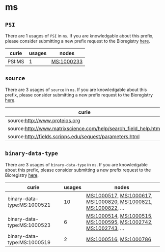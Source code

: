 # ms

## `PSI`

There are 1 usages of `PSI` in `ms`.
If you are knowledgable about this prefix, please consider submitting a new prefix
request to the Bioregistry [here](https://github.com/biopragmatics/bioregistry/issues/new?assignees=cthoyt&labels=New%2CPrefix&template=new-prefix.yml&title=%5BResource%5D%3A%20PSI).

| curie   |   usages | nodes                                                   |
|---------|----------|---------------------------------------------------------|
| PSI:MS  |        1 | [MS:1000233](http://purl.obolibrary.org/obo/MS_1000233) |

## `source`

There are 3 usages of `source` in `ms`.
If you are knowledgable about this prefix, please consider submitting a new prefix
request to the Bioregistry [here](https://github.com/biopragmatics/bioregistry/issues/new?assignees=cthoyt&labels=New%2CPrefix&template=new-prefix.yml&title=%5BResource%5D%3A%20source).

| curie                                                           |   usages | nodes                                                   |
|-----------------------------------------------------------------|----------|---------------------------------------------------------|
| source:http://www.proteios.org                                  |        1 | [MS:1000600](http://purl.obolibrary.org/obo/MS_1000600) |
| source:http://www.matrixscience.com/help/search_field_help.html |        1 | [MS:1002095](http://purl.obolibrary.org/obo/MS_1002095) |
| source:http://fields.scripps.edu/sequest/parameters.html        |        1 | [MS:1002096](http://purl.obolibrary.org/obo/MS_1002096) |

## `binary-data-type`

There are 3 usages of `binary-data-type` in `ms`.
If you are knowledgable about this prefix, please consider submitting a new prefix
request to the Bioregistry [here](https://github.com/biopragmatics/bioregistry/issues/new?assignees=cthoyt&labels=New%2CPrefix&template=new-prefix.yml&title=%5BResource%5D%3A%20binary-data-type).

| curie                       |   usages | nodes                                                                                                                                                                                                                                                                                            |
|-----------------------------|----------|--------------------------------------------------------------------------------------------------------------------------------------------------------------------------------------------------------------------------------------------------------------------------------------------------|
| binary-data-type:MS:1000521 |       10 | [MS:1000517](http://purl.obolibrary.org/obo/MS_1000517), [MS:1000617](http://purl.obolibrary.org/obo/MS_1000617), [MS:1000820](http://purl.obolibrary.org/obo/MS_1000820), [MS:1000821](http://purl.obolibrary.org/obo/MS_1000821), [MS:1000822](http://purl.obolibrary.org/obo/MS_1000822), ... |
| binary-data-type:MS:1000523 |        6 | [MS:1000514](http://purl.obolibrary.org/obo/MS_1000514), [MS:1000515](http://purl.obolibrary.org/obo/MS_1000515), [MS:1000595](http://purl.obolibrary.org/obo/MS_1000595), [MS:1002742](http://purl.obolibrary.org/obo/MS_1002742), [MS:1002743](http://purl.obolibrary.org/obo/MS_1002743), ... |
| binary-data-type:MS:1000519 |        2 | [MS:1000516](http://purl.obolibrary.org/obo/MS_1000516), [MS:1000786](http://purl.obolibrary.org/obo/MS_1000786)                                                                                                                                                                                 |

